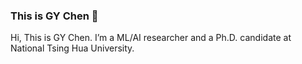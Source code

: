 ### This is GY Chen 👋

Hi, This is GY Chen. I’m a ML/AI researcher and a Ph.D. candidate at National Tsing Hua University.

<!--
[![Anurag's github stats](https://github-readme-stats.vercel.app/api?username=guan-yuan)](https://github.com/anuraghazra/github-readme-stats)
-->

<!--
**guan-yuan/guan-yuan** is a ✨ _special_ ✨ repository because its `README.md` (this file) appears on your GitHub profile.

Here are some ideas to get you started:

- 🔭 I’m currently working on ...
- 🌱 I’m currently learning ...
- 👯 I’m looking to collaborate on ...
- 🤔 I’m looking for help with ...
- 💬 Ask me about ...
- 📫 How to reach me: ...
- 😄 Pronouns: ...
- ⚡ Fun fact: ...
-->
